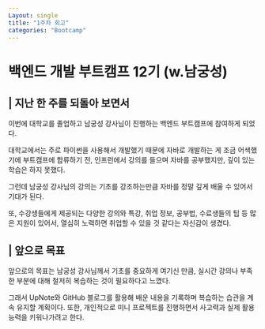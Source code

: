 ```yaml
---
Layout: single
title: "1주차 회고"
categories: "Bootcamp"
---
```


# 백엔드 개발 부트캠프 12기 (w.남궁성)



## | 지난 한 주를 되돌아 보면서



이번에 대학교를 졸업하고 남궁성 강사님이 진행하는 백엔드 부트캠프에 참여하게 되었다. 

대학교에서는 주로 파이썬을 사용해서 개발했기 때문에 자바로 개발하는 게 조금 어색했기에 부트캠프에 합류하기 전, 인프런에서 강의를 들으며 자바를 공부했지만, 깊이 있는 학습은 하지 못했다. 

그런데 남궁성 강사님의 강의는 기초를 강조하는만큼 자바를 정말 깊게 배울 수 있어서 기대가 된다. 

또, 수강생들에게 제공되는 다양한 강의와 특강, 취업 정보, 공부법, 수료생들의 팁 등 많은 지원이 있어서, 열심히 노력하면 취업할 수 있을 것 같다는 자신감이 생겼다.



## | 앞으로 목표



앞으로의 목표는 남궁성 강사님께서 기초를 중요하게 여기신 만큼, 실시간 강의나 부족한 부분에 대해 철저히 복습하는 것이 필요하다고 느꼈다. 

그래서 UpNote와 GitHub 블로그를 활용해 배운 내용을 기록하며 복습하는 습관을 계속 유지할 계획이다. 또한, 개인적으로 미니 프로젝트를 진행하면서 사고력과 실제 활용 능력을 키워나가려고 한다.
